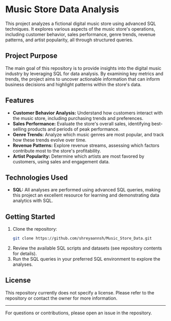 # Music Store Data Analysis

This project analyzes a fictional digital music store using advanced SQL techniques. It explores various aspects of the music store's operations, including customer behavior, sales performance, genre trends, revenue patterns, and artist popularity, all through structured queries.

## Project Purpose

The main goal of this repository is to provide insights into the digital music industry by leveraging SQL for data analysis. By examining key metrics and trends, the project aims to uncover actionable information that can inform business decisions and highlight patterns within the store's data.

## Features

- **Customer Behavior Analysis:** Understand how customers interact with the music store, including purchasing trends and preferences.
- **Sales Performance:** Evaluate the store's overall sales, identifying best-selling products and periods of peak performance.
- **Genre Trends:** Analyze which music genres are most popular, and track how these trends evolve over time.
- **Revenue Patterns:** Explore revenue streams, assessing which factors contribute most to the store's profitability.
- **Artist Popularity:** Determine which artists are most favored by customers, using sales and engagement data.

## Technologies Used

- **SQL:** All analyses are performed using advanced SQL queries, making this project an excellent resource for learning and demonstrating data analytics with SQL.

## Getting Started

1. Clone the repository:
   ```bash
   git clone https://github.com/shreyaannsh/Music_Store_Data.git
   ```
2. Review the available SQL scripts and datasets (see repository contents for details).
3. Run the SQL queries in your preferred SQL environment to explore the analyses.

## License

This repository currently does not specify a license. Please refer to the repository or contact the owner for more information.

---

For questions or contributions, please open an issue in the repository.
